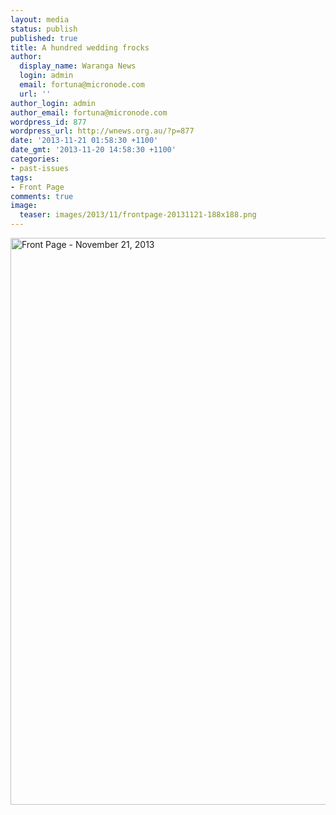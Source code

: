 ```yaml
---
layout: media
status: publish
published: true
title: A hundred wedding frocks
author:
  display_name: Waranga News
  login: admin
  email: fortuna@micronode.com
  url: ''
author_login: admin
author_email: fortuna@micronode.com
wordpress_id: 877
wordpress_url: http://wnews.org.au/?p=877
date: '2013-11-21 01:58:30 +1100'
date_gmt: '2013-11-20 14:58:30 +1100'
categories:
- past-issues
tags:
- Front Page
comments: true
image:
  teaser: images/2013/11/frontpage-20131121-188x188.png
---
```


<a href="{{ site.url }}/images/2013/11/frontpage-20131121.pdf"><img class="alignnone size-full wp-image-875" alt="Front Page - November 21, 2013" src="{{ site.url }}/images/2013/11/frontpage-20131121.png" width="624" height="907" /></a>
